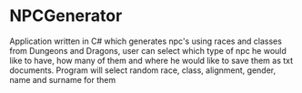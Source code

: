 # NPCGenerator

Application written in C# which generates npc's using races and classes from Dungeons and Dragons, user can select which type of npc he would like to have,
how many of them and where he would like to save them as txt documents. Program will select random race, class, alignment, gender, name and surname for them
